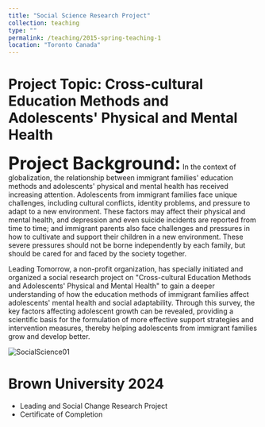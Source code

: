 ```yaml
---
title: "Social Science Research Project"
collection: teaching
type: ""
permalink: /teaching/2015-spring-teaching-1
location: "Toronto Canada"
---
```


Project Topic: Cross-cultural Education Methods and Adolescents' Physical and Mental Health
=====
<span style="font-size:2.5em;"><b>Project Background:</b></span> 
In the context of globalization, the relationship between immigrant families' education methods and adolescents' physical and mental health has received increasing attention. Adolescents from immigrant families face unique challenges, including cultural conflicts, identity problems, and pressure to adapt to a new environment. These factors may affect their physical and mental health, and depression and even suicide incidents are reported from time to time; and immigrant parents also face challenges and pressures in how to cultivate and support their children in a new environment. These severe pressures should not be borne independently by each family, but should be cared for and faced by the society together.

Leading Tomorrow, a non-profit organization, has specially initiated and organized a social research project on "Cross-cultural Education Methods and Adolescents' Physical and Mental Health" to gain a deeper understanding of how the education methods of immigrant families affect adolescents' mental health and social adaptability. Through this survey, the key factors affecting adolescent growth can be revealed, providing a scientific basis for the formulation of more effective support strategies and intervention measures, thereby helping adolescents from immigrant families grow and develop better.



![SocialScience01](https://tiffanyjtfu.github.io/TiffanyFu/images/socialscienceproject7.jpg)



Brown University 2024
=====
  * Leading and Social Change Research Project
  * Certificate of Completion

